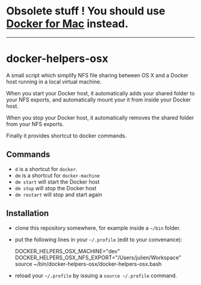 # Obsolete stuff ! You should use [Docker for Mac](https://docs.docker.com/docker-for-mac/) instead.

---

# docker-helpers-osx

A small script which simplify NFS file sharing between OS X and a Docker host running in a local virtual machine.

When you start your Docker host, it automatically adds your shared folder to your NFS exports, and automatically mount your it from inside your Docker host.

When you stop your Docker host, it automatically removes the shared folder from your NFS exports.

Finally it provides shortcut to docker commands.

## Commands

* `d` is a shortcut for `docker`.
* `dm` is a shortcut for `docker-machine`
* `dm start` will start the Docker host
* `dm stop` will stop the Docker host
* `dm restart` will stop and start again

## Installation

* clone this repository somewhere, for example inside a `~/bin` folder.
* put the following lines in your `~/.profile` (edit to your convenance):

    DOCKER_HELPERS_OSX_MACHINE="dev"
    DOCKER_HELPERS_OSX_NFS_EXPORT="/Users/julien/Workspace"
    source ~/bin/docker-helpers-osx/docker-helpers-osx.bash

* reload your `~/.profile` by issuing a `source ~/.profile` command.
